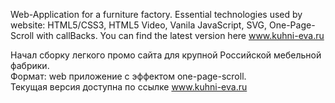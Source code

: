 Web-Application for a furniture factory.
Essential technologies used by website: HTML5/CSS3, HTML5 Video, Vanila JavaScript, SVG, One-Page-Scroll with callBacks.
You can find the latest version here www.kuhni-eva.ru

Начал сборку легкого промо сайта для крупной Российской мебельной фабрики.<br>
Формат: web приложение с эффектом one-page-scroll.<br>
Текущая версия доступна по ссылке www.kuhni-eva.ru
